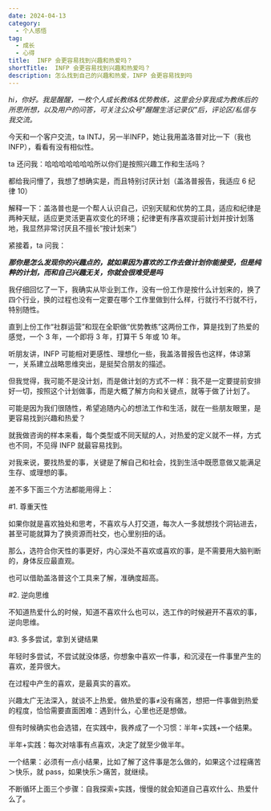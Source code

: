 ```yaml
---
date: 2024-04-13
category:
  - 个人感悟
tag:
  - 成长
  - 心得
title:  INFP 会更容易找到兴趣和热爱吗？
shortTitle:  INFP 会更容易找到兴趣和热爱吗？
description: 怎么找到自己的兴趣和热爱，INFP 会更容易找到吗
---
```


*hi，你好。我是醒醒，一枚个人成长教练&优势教练，这里会分享我成为教练后的所思所想，以及用户的问答，可关注公众号"醒醒生活记录仪"后，评论区/私信与我交流。*

今天和一个客户交流，ta INTJ，另一半INFP，她让我用盖洛普对比一下（我也 INFP），看看有没有相似性。

ta 还问我：哈哈哈哈哈哈哈所以你们是按照兴趣工作和生活吗？

都给我问懵了，我想了想确实是，而且特别讨厌计划（盖洛普报告，我适应 6 纪律 10）

解释一下：盖洛普也是一个帮人认识自己，识别天赋和优势的工具，适应和纪律是两种天赋，适应更灵活更喜欢变化的环境；纪律更有序喜欢提前计划并按计划落地，我显然非常讨厌且不擅长“按计划来”）

紧接着，ta 问我：

***那你是怎么发现你的兴趣点的，就如果因为喜欢的工作去做计划你能接受，但是纯粹的计划，而和自己兴趣无关，你就会很难受是吗***

我仔细回忆了一下，我确实从毕业到工作，没有一份工作是按什么计划来的，换了四个行业，换的过程也没有一定要在哪个工作里做到什么样，行就行不行就不行，特别随性。

直到上份工作“社群运营”和现在全职做“优势教练”这两份工作，算是找到了热爱的感觉，一个 3 年，一个即将 3 年，打算干 5 年或 10 年。

听朋友讲，INFP 可能相对更感性、理想化一些，我盖洛普报告也这样，体谅第一，关系建立战略思维突出，是挺契合朋友的描述。

但我觉得，我可能不是没计划，而是做计划的方式不一样：我不是一定要提前安排好一切，按照这个计划做事，而是大概了解方向和关键点，就等于做了计划了。

可能是因为我们很随性，希望追随内心的想法工作和生活，就在一些朋友眼里，是更容易找到兴趣和热爱？

就我做咨询的样本来看，每个类型或不同天赋的人，对热爱的定义就不一样，方式也不同，不见得 INFP 就最容易找到。

对我来说，要找热爱的事，关键是了解自己和社会，找到生活中既愿意做又能满足生存、或理想的事。

差不多下面三个方法都能用得上：

#1. 尊重天性

如果你就是喜欢独处和思考，不喜欢与人打交道，每次人一多就想找个洞钻进去，甚至可能就算为了换资源而社交，也心里别扭的话。

那么，选符合你天性的事更好，内心深处不喜欢或喜欢的事，是不需要用大脑判断的，身体反应最直观。

也可以借助盖洛普这个工具来了解，准确度超高。

#2. 逆向思维

不知道热爱什么的时候，知道不喜欢什么也可以，选工作的时候避开不喜欢的事，逆向思维。

#3. 多多尝试，拿到关键结果

年轻时多尝试，不尝试就没体感，你想象中喜欢一件事，和沉浸在一件事里产生的喜欢，差异很大。

在过程中产生的喜欢，是最真实的喜欢。

兴趣太广无法深入，就谈不上热爱。做热爱的事≠没有痛苦，想把一件事做到热爱的程度，恰恰需要直面困难：遇到什么，心里也还是想做。

但有时候确实也会选错，在实践中，我养成了一个习惯：半年+实践+一个结果。

半年+实践：每次对啥事有点喜欢，决定了就至少做半年。

一个结果：必须有一点小结果，比如了解了这件事是怎么做的，如果这个过程痛苦＞快乐，就 pass，如果快乐＞痛苦，就继续。

不断循环上面三个步骤：自我探索+实践，慢慢的就会知道自己喜欢什么、热爱什么了。